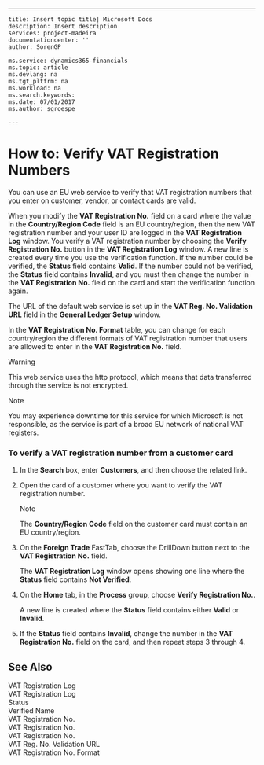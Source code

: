 ---
    title: Insert topic title| Microsoft Docs
    description: Insert description
    services: project-madeira
    documentationcenter: ''
    author: SorenGP

    ms.service: dynamics365-financials
    ms.topic: article
    ms.devlang: na
    ms.tgt_pltfrm: na
    ms.workload: na
    ms.search.keywords:
    ms.date: 07/01/2017
    ms.author: sgroespe

    ---
# How to: Verify VAT Registration Numbers
You can use an EU web service to verify that VAT registration numbers that you enter on customer, vendor, or contact cards are valid.  
  
 When you modify the **VAT Registration No.** field on a card where the value in the **Country\/Region Code** field is an EU country\/region, then the new VAT registration number and your user ID are logged in the **VAT Registration Log** window. You verify a VAT registration number by choosing the **Verify Registration No.** button in the **VAT Registration Log** window. A new line is created every time you use the verification function. If the number could be verified, the **Status** field contains **Valid**. If the number could not be verified, the **Status** field contains **Invalid**, and you must then change the number in the **VAT Registration No.** field on the card and start the verification function again.  
  
 The URL of the default web service is set up in the **VAT Reg. No. Validation URL** field in the **General Ledger Setup** window.  
  
 In the **VAT Registration No. Format** table, you can change for each country\/region the different formats of VAT registration number that users are allowed to enter in the **VAT Registration No.** field.  
  
> [!WARNING]  
>  This web service uses the http protocol, which means that data transferred through the service is not encrypted.  
  
> [!NOTE]  
>  You may experience downtime for this service for which Microsoft is not responsible, as the service is part of a broad EU network of national VAT registers.  
  
### To verify a VAT registration number from a customer card  
  
1.  In the **Search** box, enter **Customers**, and then choose the related link.  
  
2.  Open the card of a customer where you want to verify the VAT registration number.  
  
    > [!NOTE]  
    >  The **Country\/Region Code** field on the customer card must contain an EU country\/region.  
  
3.  On the **Foreign Trade** FastTab, choose the DrillDown button next to the **VAT Registration No.** field.  
  
     The **VAT Registration Log** window opens showing one line where the **Status** field contains **Not Verified**.  
  
4.  On the **Home** tab, in the **Process** group, choose **Verify Registration No.**.  
  
     A new line is created where the **Status** field contains either **Valid** or **Invalid**.  
  
5.  If the **Status** field contains **Invalid**, change the number in the **VAT Registration No.** field on the card, and then repeat steps 3 through 4.  
  
## See Also  
 VAT Registration Log   
 VAT Registration Log   
 Status   
 Verified Name   
 VAT Registration No.   
 VAT Registration No.   
 VAT Registration No.   
 VAT Reg. No. Validation URL   
 VAT Registration No. Format